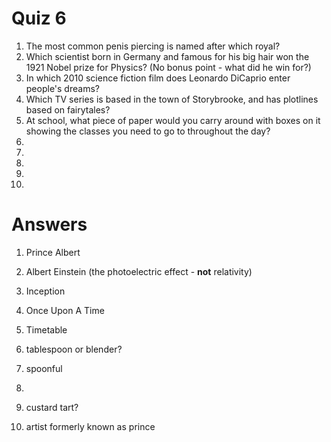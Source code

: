 # Quiz 6

1. The most common penis piercing is named after which royal?
2. Which scientist born in Germany and famous for his big hair won the 1921 Nobel prize for Physics? (No bonus point - what did he win for?)
3. In which 2010 science fiction film does Leonardo DiCaprio enter people's dreams?
4. Which TV series is based in the town of Storybrooke, and has plotlines based on fairytales?
5. At school, what piece of paper would you carry around with boxes on it showing the classes you need to go to throughout the day?
6. 
7. 
8. 
9. 
10. 

# Answers

1. Prince Albert
2. Albert Einstein (the photoelectric effect - **not** relativity)
3. Inception
4. Once Upon A Time
5. Timetable

6. tablespoon or blender?
7. spoonful
8. 
9. custard tart?
10. artist formerly known as prince
